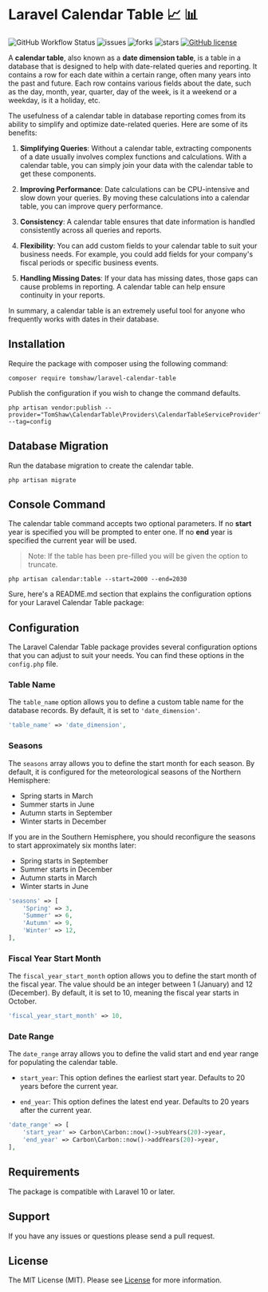 # Laravel Calendar Table 📈 📊

![GitHub Workflow Status](https://img.shields.io/github/actions/workflow/status/tomshaw/laravel-calendar-table/run-tests.yml?branch=master&style=flat-square&label=tests)
![issues](https://img.shields.io/github/issues/tomshaw/laravel-calendar-table?style=flat&logo=appveyor)
![forks](https://img.shields.io/github/forks/tomshaw/laravel-calendar-table?style=flat&logo=appveyor)
![stars](https://img.shields.io/github/stars/tomshaw/laravel-calendar-table?style=flat&logo=appveyor)
[![GitHub license](https://img.shields.io/github/license/tomshaw/laravel-calendar-table)](https://github.com/tomshaw/laravel-calendar-table/blob/master/LICENSE)

A **calendar table**, also known as a **date dimension table**, is a table in a database that is designed to help with date-related queries and reporting. It contains a row for each date within a certain range, often many years into the past and future. Each row contains various fields about the date, such as the day, month, year, quarter, day of the week, is it a weekend or a weekday, is it a holiday, etc.

The usefulness of a calendar table in database reporting comes from its ability to simplify and optimize date-related queries. Here are some of its benefits:

1. **Simplifying Queries**: Without a calendar table, extracting components of a date usually involves complex functions and calculations. With a calendar table, you can simply join your data with the calendar table to get these components.

2. **Improving Performance**: Date calculations can be CPU-intensive and slow down your queries. By moving these calculations into a calendar table, you can improve query performance.

3. **Consistency**: A calendar table ensures that date information is handled consistently across all queries and reports.

4. **Flexibility**: You can add custom fields to your calendar table to suit your business needs. For example, you could add fields for your company's fiscal periods or specific business events.

5. **Handling Missing Dates**: If your data has missing dates, those gaps can cause problems in reporting. A calendar table can help ensure continuity in your reports.

In summary, a calendar table is an extremely useful tool for anyone who frequently works with dates in their database.

## Installation
Require the package with composer using the following command:

```
composer require tomshaw/laravel-calendar-table
```

Publish the configuration if you wish to change the command defaults.

```
php artisan vendor:publish --provider="TomShaw\CalendarTable\Providers\CalendarTableServiceProvider" --tag=config
```

## Database Migration

Run the database migration to create the calendar table.

```
php artisan migrate
```

## Console Command

The calendar table command accepts two optional parameters. If no **start** year is specified you will be prompted to enter one. If no **end** year is specified the current year will be used. 

> Note: If the table has been pre-filled you will be given the option to truncate.

```
php artisan calendar:table --start=2000 --end=2030
```

Sure, here's a README.md section that explains the configuration options for your Laravel Calendar Table package:

## Configuration

The Laravel Calendar Table package provides several configuration options that you can adjust to suit your needs. You can find these options in the `config.php` file.

### Table Name

The `table_name` option allows you to define a custom table name for the database records. By default, it is set to `'date_dimension'`.

```php
'table_name' => 'date_dimension',
```

### Seasons

The `seasons` array allows you to define the start month for each season. By default, it is configured for the meteorological seasons of the Northern Hemisphere:

- Spring starts in March
- Summer starts in June
- Autumn starts in September
- Winter starts in December

If you are in the Southern Hemisphere, you should reconfigure the seasons to start approximately six months later:

- Spring starts in September
- Summer starts in December
- Autumn starts in March
- Winter starts in June

```php
'seasons' => [
    'Spring' => 3,
    'Summer' => 6,
    'Autumn' => 9,
    'Winter' => 12,
],
```

### Fiscal Year Start Month

The `fiscal_year_start_month` option allows you to define the start month of the fiscal year. The value should be an integer between 1 (January) and 12 (December). By default, it is set to 10, meaning the fiscal year starts in October.

```php
'fiscal_year_start_month' => 10,
```

### Date Range

The `date_range` array allows you to define the valid start and end year range for populating the calendar table. 

- `start_year`: This option defines the earliest start year. Defaults to 20 years before the current year. 

- `end_year`: This option defines the latest end year. Defaults to 20 years after the current year.

```php
'date_range' => [
    'start_year' => Carbon\Carbon::now()->subYears(20)->year,
    'end_year' => Carbon\Carbon::now()->addYears(20)->year,
],
```

## Requirements

The package is compatible with Laravel 10 or later.

## Support

If you have any issues or questions please send a pull request.

## License

The MIT License (MIT). Please see [License](LICENSE) for more information.